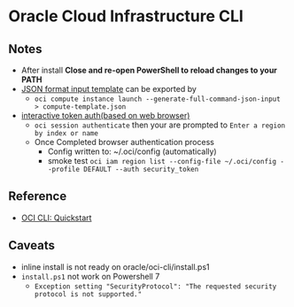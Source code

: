 # Oracle Cloud Infrastructure CLI


## Notes
- After install **Close and re-open PowerShell to reload changes to your PATH**
- [JSON format input template](compute-template.json) can be exported by
    - `oci compute instance launch --generate-full-command-json-input > compute-template.json`
- [interactive token auth(based on web browser)](https://docs.oracle.com/en-us/iaas/Content/API/SDKDocs/clitoken.htm)
    - `oci session authenticate` then your are prompted to `Enter a region by index or name  `
    - Once Completed browser authentication process
        - Config written to: ~/.oci/config (automatically)
        - smoke test `oci iam region list --config-file ~/.oci/config --profile DEFAULT --auth security_token`

## Reference
- [OCI CLI: Quickstart](https://docs.oracle.com/en-us/iaas/Content/API/SDKDocs/cliinstall.htm)

## Caveats
- inline install is not ready on oracle/oci-cli/install.ps1 
- `install.ps1` not work on Powershell 7
    -  `Exception setting "SecurityProtocol": "The requested security protocol is not supported."`

